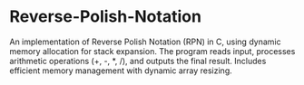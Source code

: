 # Reverse-Polish-Notation
An implementation of Reverse Polish Notation (RPN) in C, using dynamic memory allocation for stack expansion. The program reads input, processes arithmetic operations (+, -, *, /), and outputs the final result. Includes efficient memory management with dynamic array resizing.
